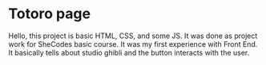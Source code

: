 <h1> Totoro page </h1>
Hello, this project is basic HTML, CSS, and some JS. It was done as project work for SheCodes basic course. 
It was my first experience with Front End. It basically tells about studio ghibli and the button interacts with the user.
